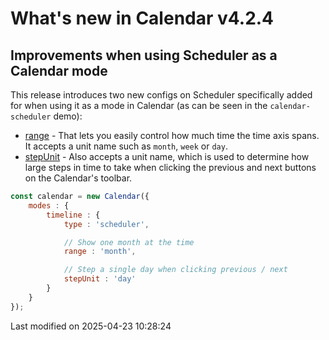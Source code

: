 # What's new in Calendar v4.2.4

## Improvements when using Scheduler as a Calendar mode

This release introduces two new configs on Scheduler specifically added for when using it as a mode in Calendar (as can 
be seen in the `calendar-scheduler` demo):

* [range](#Scheduler/view/SchedulerBase#config-range) - That lets you easily control how much time the time axis 
  spans. It accepts a unit name such as `month`, `week` or `day`.
* [stepUnit](#Scheduler/view/SchedulerBase#config-stepUnit) - Also accepts a unit name, which is used to determine how
  large steps in time to take when clicking the previous and next buttons on the Calendar's toolbar.

```javascript
const calendar = new Calendar({
    modes : {
        timeline : {
            type : 'scheduler',

            // Show one month at the time 
            range : 'month',

            // Step a single day when clicking previous / next
            stepUnit : 'day'
        }
    }
});
```


<p class="last-modified">Last modified on 2025-04-23 10:28:24</p>